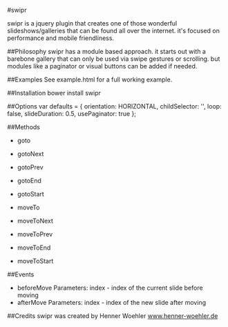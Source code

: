 #swipr

swipr is a jquery plugin that creates one of those wonderful slideshows/galleries that can be found all over the internet.
it's focused on performance and mobile friendliness.

##Philosophy
swipr has a module based approach. it starts out with a barebone gallery that can only be used via swipe gestures or scrolling.
but modules like a paginator or visual buttons can be added if needed.

##Examples
See example.html for a full working example.

##Installation
	bower install swipr

##Options
	var defaults = {
		orientation: HORIZONTAL,
		childSelector: '',
		loop: false,
		slideDuration: 0.5,
		usePaginator: true
	};

##Methods
- goto
- gotoNext
- gotoPrev
- gotoEnd
- gotoStart

- moveTo
- moveToNext
- moveToPrev
- moveToEnd
- moveToStart

##Events
- beforeMove
  Parameters: index - index of the current slide before moving
- afterMove 
  Parameters: index - index of the new slide after moving

##Credits
swipr was created by Henner Woehler 
www.henner-woehler.de